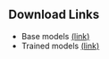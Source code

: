 ## Download Links

- Base models [(link)](https://www.kaggle.com/datasets/verracodeguacas/huggingfacedebertav3variants)
- Trained models [(link)](https://www.kaggle.com/datasets/tailen/deberta-ckpt/)
